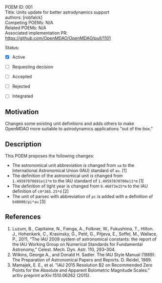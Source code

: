 POEM ID: 001  
Title: Units update for better astrodynamics support  
authors: [robfalck]  
Competing POEMs: N/A  
Related POEMs: N/A  
Associated implementation PR: https://github.com/OpenMDAO/OpenMDAO/pull/1101  

Status:
  
- [x] Active
- [ ] Requesting decision
- [ ] Accepted
- [ ] Rejected
- [ ] Integrated


Motivation
----------
Changes some existing unit definitions and adds others to make
OpenMDAO more suitable to astrodynamics applications "out of the box."


Description
-----------

This POEM proposes the following changes:

* The astronomical unit abbreviation is changed from `ua` to the International
Astronomical Union (IAU) standard of `au`. [1]
* The definition of the astronomical unit is changed from `1.49597870691e11*m`
to the IAU standard of `1.49597870700e11*m` [1]
* The definition of light year is changed from `9.46073e15*m` to the IAU
definition of `c0*365.25*d` [2]
* The unit of parsec with abbreviation of `pc` is added with a definition
of `648000/pi*au` [3]


References
----------

1. Luzum, B., Capitaine, N., Fienga, A., Folkner, W., Fukushima, T., Hilton. J., Hohenkerk, C., Krasinsky,
G., Petit, G., Pitjeva, E., Soffel, M., Wallace, P., 2011, “The IAU 2009 system of astronomical constants: the report of the IAU Working Group on Numerical Standards for Fundamental Astronomy,”
Celest. Mech. Dyn. Astr. 110, 293–304.
2. Wilkins, George A., and Donald H. Sadler. The IAU Style Manual
(1989): The Preparation of Astronomical Papers and Reports. D. Reidel, 1989.
3. Mamajek, E. E., et al. "IAU 2015 Resolution B2 on Recommended Zero
Points for the Absolute and Apparent Bolometric Magnitude Scales." arXiv
preprint arXiv:1510.06262 (2015).
